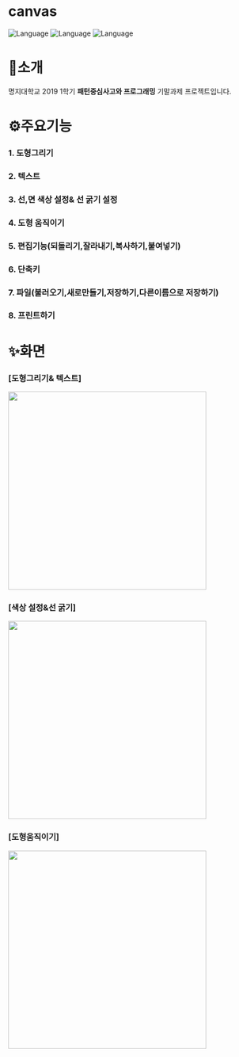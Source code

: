 # canvas
![Language](https://img.shields.io/badge/Language-java-orange.svg) 
![Language](https://img.shields.io/badge/GUI-swing-yellow.svg)
![Language](https://img.shields.io/badge/IDE-eclipse-blue.svg)
# 🚀소개
명지대학교 2019 1학기 **패턴중심사고와 프로그래밍** 기말과제 프로젝트입니다.
# ⚙주요기능
### 1. 도형그리기
### 2. 텍스트
### 3. 선,면 색상 설정& 선 굵기 설정
### 4. 도형 움직이기
### 5. 편집기능(되돌리기,잘라내기,복사하기,붙여넣기)
### 6. 단축키
### 7. 파일(불러오기,새로만들기,저장하기,다른이름으로 저장하기)
### 8. 프린트하기
# ✨화면
### [도형그리기& 텍스트]
<img width=400 src="https://user-images.githubusercontent.com/70804578/118508719-65f67880-b76a-11eb-862b-6836a5a6b2e0.png"/>

### [색상 설정&선 굵기]
<img width=400 src="https://user-images.githubusercontent.com/70804578/118509337-e5844780-b76a-11eb-9bc2-a81542e1921a.png"/>

### [도형움직이기]
<img width=400 src="https://user-images.githubusercontent.com/70804578/118509580-1e242100-b76b-11eb-9f83-1c08ca4613b7.png"/>
